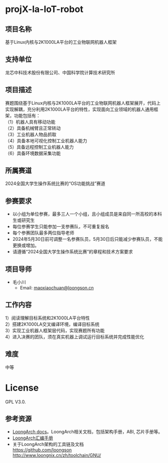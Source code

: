 # projX-la-IoT-robot

## 项目名称

基于Linux内核与2K1000LA平台的工业物联网机器人框架

## 支持单位

龙芯中科技术股份有限公司、中国科学院计算技术研究所

## 项目描述

赛题围绕基于Linux内核与2K1000LA平台的工业物联网机器人框架展开，代码上实现解耦，充分利用2K1000LA平台的特性，实现面向工业领域的机器人通用框架，功能包括有：   
（1）机器人具有移动功能  
（2）具备机械臂且正常转动  
（3）工业机器人物品抓取  
（4）具备本地可视化控制工业机器人能力  
（5）具备远程控制工业机器人能力  
（6）具备环境数据采集功能  

## 所属赛道

2024全国大学生操作系统比赛的“OS功能挑战”赛道

## 参赛要求

* 以小组为单位参赛，最多三人一个小组，且小组成员是来自同一所高校的本科生或研究生
* 每位参赛学生只能参加一支参赛队，不可重复报名
* 每个参赛团队最多两位指导老师
* 2024年5月30日前可调整一名参赛队员，5月30日后只能减少参赛队员，不能更换或增加。
* 请遵循“2024全国大学生操作系统比赛”的章程和技术方案要求

## 项目导师

* 毛小川 
    - Email: maoxiaochuan@loongson.cn

## 工作内容

1）阅读理解目标系统和2K1000LA平台特性  
2）搭建2K1000LA交叉编译环境，编译目标系统   
3）实现工业机器人框架层代码，实现赛题所有功能   
4）进入决赛的团队，须在真实机器上调试运行目标系统并完成性能优化  

## 难度

中等

# License

GPL V3.0.

## 参考资源
* [LoongArch docs](https://github.com/loongson/LoongArch-Documentation)。LoongArch相关文档，包括架构手册，ABI, 芯片手册等。
* [LoongArch汇编手册](https://github.com/loongson/la-asm-manual)
* 关于LoongArch架构的工具链及文档     
   https://github.com/loongson    
   http://www.loongnix.cn/zh/toolchain/GNU/   
